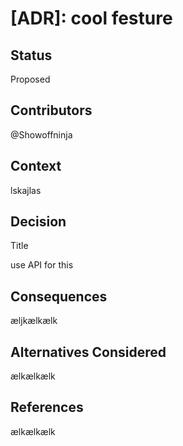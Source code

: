 # [ADR]: cool festure

## Status
Proposed

## Contributors
@Showoffninja

## Context
lskajlas

## Decision
Title

use API for this

## Consequences
æljkælkælk

## Alternatives Considered
ælkælkælk

## References
ælkælkælk